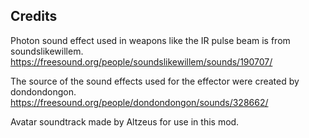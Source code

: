 ## Credits

Photon sound effect used in weapons like the IR pulse beam is from soundslikewillem.
https://freesound.org/people/soundslikewillem/sounds/190707/

The source of the sound effects used for the effector were created by dondondongon.
https://freesound.org/people/dondondongon/sounds/328662/

Avatar soundtrack made by Altzeus for use in this mod.
